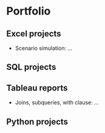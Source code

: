 # Portfolio

## Excel projects

* Scenario simulation: ... <Link>

## SQL projects


## Tableau reports

* Joins, subqueries, with clause: ... <Link>

## Python projects
